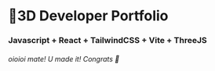 # 🚀3D Developer Portfolio

### Javascript + React + TailwindCSS + Vite + ThreeJS
###### oioioi mate! U made it! Congrats 🥳
